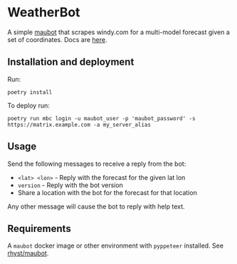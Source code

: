 # WeatherBot

A simple [maubot](https://github.com/maubot/maubot) that scrapes windy.com for a multi-model forecast given a set of coordinates. Docs are [here](https://docs.mau.fi/maubot/index.html).

## Installation and deployment

Run:

```
poetry install
```

To deploy run:

```
poetry run mbc login -u maubot_user -p 'maubot_password' -s https://matrix.example.com -a my_server_alias
```

## Usage

Send the following messages to receive a reply from the bot:

- `<lat> <lon>` - Reply with the forecast for the given lat lon
- `version` - Reply with the bot version
- Share a location with the bot for the forecast for that location

Any other message will cause the bot to reply with help text.

## Requirements

A `maubot` docker image or other environment with `pyppeteer` installed. See [rhyst/maubot](https://github.com/rhyst/maubot-weather).
